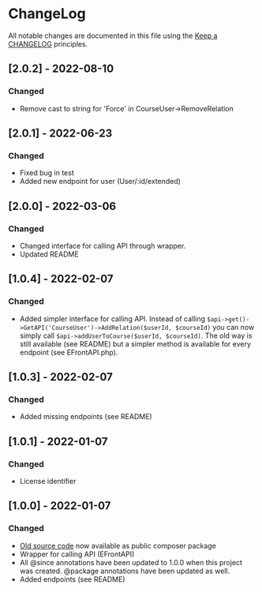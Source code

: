 # ChangeLog

All notable changes are documented in this file using the [Keep a CHANGELOG](https://keepachangelog.com/) principles.

## [2.0.2] - 2022-08-10

### Changed

* Remove cast to string for 'Force' in CourseUser->RemoveRelation

## [2.0.1] - 2022-06-23

### Changed

* Fixed bug in test
* Added new endpoint for user (User/:id/extended)

## [2.0.0] - 2022-03-06

### Changed

* Changed interface for calling API through wrapper.
* Updated README

## [1.0.4] - 2022-02-07

### Changed

* Added simpler interface for calling API. Instead of calling ```$api->get()->GetAPI('CourseUser')->AddRelation($userId, $courseId)``` you can now simply call ```$api->addUserToCourse($userId, $courseId)```. The old way is still available (see README) but a simpler method is available for every endpoint (see EFrontAPI.php).

## [1.0.3] - 2022-02-07

### Changed

* Added missing endpoints (see README)

## [1.0.1] - 2022-01-07

### Changed

* License identifier

## [1.0.0] - 2022-01-07

### Changed

* [Old source code](https://github.com/epignosis/efrontPRO-SDK/) now available as public composer package
* Wrapper for calling API (EFrontAPI)
* All @since annotations have been updated to 1.0.0 when this project was created. @package annotations have been updated as well.
* Added endpoints (see README)